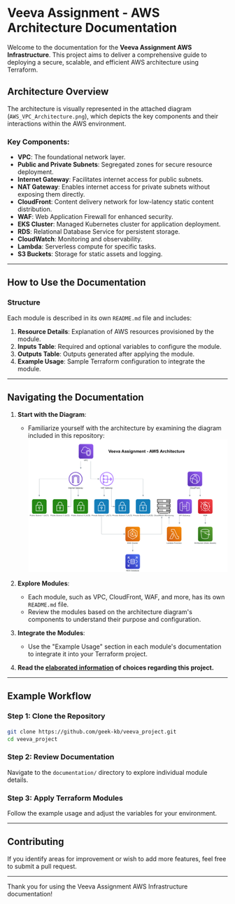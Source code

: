 
# Veeva Assignment - AWS Architecture Documentation

Welcome to the documentation for the **Veeva Assignment AWS Infrastructure**. This project aims to deliver a comprehensive guide to deploying a secure, scalable, and efficient AWS architecture using Terraform.

## Architecture Overview

The architecture is visually represented in the attached diagram (`AWS_VPC_Architecture.png`), which depicts the key components and their interactions within the AWS environment.

### Key Components:
- **VPC**: The foundational network layer.
- **Public and Private Subnets**: Segregated zones for secure resource deployment.
- **Internet Gateway**: Facilitates internet access for public subnets.
- **NAT Gateway**: Enables internet access for private subnets without exposing them directly.
- **CloudFront**: Content delivery network for low-latency static content distribution.
- **WAF**: Web Application Firewall for enhanced security.
- **EKS Cluster**: Managed Kubernetes cluster for application deployment.
- **RDS**: Relational Database Service for persistent storage.
- **CloudWatch**: Monitoring and observability.
- **Lambda**: Serverless compute for specific tasks.
- **S3 Buckets**: Storage for static assets and logging.

---

## How to Use the Documentation

### Structure
Each module is described in its own `README.md` file and includes:
1. **Resource Details**: Explanation of AWS resources provisioned by the module.
2. **Inputs Table**: Required and optional variables to configure the module.
3. **Outputs Table**: Outputs generated after applying the module.
4. **Example Usage**: Sample Terraform configuration to integrate the module.

---

## Navigating the Documentation

1. **Start with the Diagram**:
   - Familiarize yourself with the architecture by examining the diagram included in this repository: ![img](./aws_vpc_architecture.png)

2. **Explore Modules**:
   - Each module, such as VPC, CloudFront, WAF, and more, has its own `README.md` file.
   - Review the modules based on the architecture diagram's components to understand their purpose and configuration.

3. **Integrate the Modules**:
   - Use the "Example Usage" section in each module's documentation to integrate it into your Terraform project.

4. **Read the [elaborated information](./main.md) of choices regarding this project.**

---

## Example Workflow

### Step 1: Clone the Repository
```bash
git clone https://github.com/geek-kb/veeva_project.git
cd veeva_project
```

### Step 2: Review Documentation
Navigate to the `documentation/` directory to explore individual module details.

### Step 3: Apply Terraform Modules
Follow the example usage and adjust the variables for your environment.

---

## Contributing

If you identify areas for improvement or wish to add more features, feel free to submit a pull request.

---

Thank you for using the Veeva Assignment AWS Infrastructure documentation!
